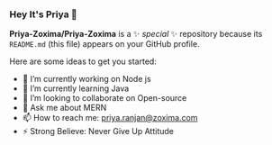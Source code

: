 ### Hey It's Priya 👋

**Priya-Zoxima/Priya-Zoxima** is a ✨ _special_ ✨ repository because its `README.md` (this file) appears on your GitHub profile.

Here are some ideas to get you started:

- 🔭 I’m currently working on Node js 
- 🌱 I’m currently learning Java
- 👯 I’m looking to collaborate on Open-source
- 💬 Ask me about MERN
- 📫 How to reach me: priya.ranjan@zoxima.com
- ⚡ Strong Believe: Never Give Up Attitude
